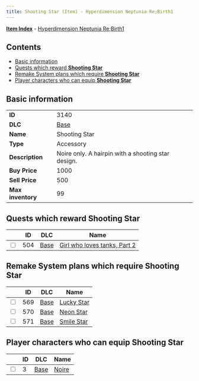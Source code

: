 ```yaml
---
title: Shooting Star (Item) - Hyperdimension Neptunia Re;Birth1
---
```


[**Item Index**](/neptunia/rb1/item/index.html) - [Hyperdimension Neptunia Re;Birth1](/neptunia/rb1)

## Contents

- [Basic information](#basic-information)
- [Quests which reward **Shooting Star**](#quests-which-reward-shooting-star)
- [Remake System plans which require **Shooting Star**](#remake-system-plans-which-require-shooting-star)
- [Player characters who can equip **Shooting Star**](#player-characters-who-can-equip-shooting-star)

## Basic information

|   |   |
| -- | -- |
| **ID** | 3140 |
| **DLC** | [Base](/neptunia/rb1/dlc/1-base.html) |
| **Name** | Shooting Star |
| **Type** | Accessory |
| **Description** | Noire only. A hairpin with a shooting star design. |
| **Buy Price** | 1000 |
| **Sell Price** | 500 |
| **Max inventory** | 99 |


## Quests which reward **Shooting Star**

|    | ID | DLC | Name |
| -- | -- | --- | ---- |
| <input type="checkbox" id="rb1-quest-1-504" class="trackbox" /> | 504 | [Base](/neptunia/rb1/dlc/1-base.html) | [Girl who loves tanks, Part 2](/neptunia/rb1/quest/1-504-girl-who-loves-tanks-part-2.html) |


## Remake System plans which require **Shooting Star**

|    | ID | DLC | Name |
| -- | -- | --- | ---- |
| <input type="checkbox" id="rb1-quest-1-569" class="trackbox" /> | 569 | [Base](/neptunia/rb1/dlc/1-base.html) | [Lucky Star](/neptunia/rb1/quest/1-569-lucky-star.html) |
| <input type="checkbox" id="rb1-quest-1-570" class="trackbox" /> | 570 | [Base](/neptunia/rb1/dlc/1-base.html) | [Neon Star](/neptunia/rb1/quest/1-570-neon-star.html) |
| <input type="checkbox" id="rb1-quest-1-571" class="trackbox" /> | 571 | [Base](/neptunia/rb1/dlc/1-base.html) | [Smile Star](/neptunia/rb1/quest/1-571-smile-star.html) |


## Player characters who can equip **Shooting Star**

|    | ID | DLC | Name |
| -- | -- | --- | ---- |
| <input type="checkbox" id="rb1-player-1-3" class="trackbox" /> | 3 | [Base](/neptunia/rb1/dlc/1-base.html) | [Noire](/neptunia/rb1/player/1-3-noire.html) |
